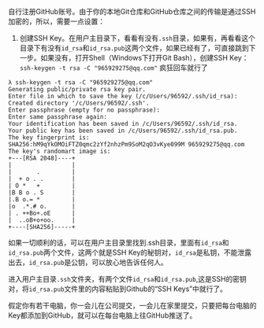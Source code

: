 自行注册GitHub账号。由于你的本地Git仓库和GitHub仓库之间的传输是通过SSH加密的，所以，需要一点设置：
1. 创建SSH Key。在用户主目录下，看看有没有`.ssh`目录，如果有，再看看这个目录下有没有`id_rsa`和`id_rsa.pub`这两个文件，如果已经有了，可直接跳到下一步。如果没有，打开Shell（Windows下打开Git Bash），创建SSH Key：
`ssh-keygen -t rsa -C "965929275@qq.com"`
疯狂回车就行了
```
λ ssh-keygen -t rsa -C "965929275@qq.com"
Generating public/private rsa key pair.
Enter file in which to save the key (/c/Users/96592/.ssh/id_rsa):
Created directory '/c/Users/96592/.ssh'.
Enter passphrase (empty for no passphrase):
Enter same passphrase again:
Your identification has been saved in /c/Users/96592/.ssh/id_rsa.
Your public key has been saved in /c/Users/96592/.ssh/id_rsa.pub.
The key fingerprint is:
SHA256:hM9qYkOMOiFTZ0qmc2zYf2nhzPm9SoM2qO3vKye099M 965929275@qq.com
The key's randomart image is:
+---[RSA 2048]----+
|                 |
|       .         |
|  + o . .        |
| O *   +         |
|B B o . S        |
|.B o.= *         |
|o  .*.# o.       |
| . ++Bo+.oE      |
|  ..oB+o+oo.     |
+----[SHA256]-----+
```

如果一切顺利的话，可以在用户主目录里找到.ssh目录，里面有`id_rsa`和`id_rsa.pub`两个文件，这两个就是SSH Key的秘钥对，`id_rsa`是私钥，不能泄露出去，`id_rsa.pub`是公钥，可以放心地告诉任何人。

进入用户主目录`.ssh`文件夹，有两个文件`id_rsa`和`id_rsa.pub`,这是SSH的密钥对，将`id_rsa.pub`文件里的内容粘贴到Github的“SSH Keys”中就行了。

假定你有若干电脑，你一会儿在公司提交，一会儿在家里提交，只要把每台电脑的Key都添加到GitHub，就可以在每台电脑上往GitHub推送了。

